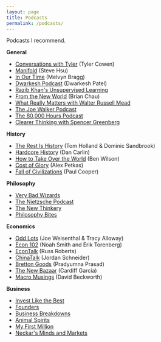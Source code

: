```yaml
---
layout: page
title: Podcasts
permalink: /podcasts/
---
```

Podcasts I recommend.

**General**
- [Conversations with Tyler](https://conversationswithtyler.com/) (Tyler Cowen)
- [Manifold](https://www.manifold1.com/) (Steve Hsu)
- [In Our Time](https://www.bbc.co.uk/programmes/b006qykl) (Melvyn Bragg)
- [Dwarkesh Podcast](https://www.dwarkeshpatel.com/podcast) (Dwarkesh Patel)
- [Razib Khan's Unsupervised Learning](https://unsupervisedlearning.libsyn.com/site)
- [From the New World](https://www.fromthenew.world/podcast) (Brian Chau)
- [What Really Matters with Walter Russell Mead](https://www.tabletmag.com/podcasts/what-really-matters)
- [The Joe Walker Podcast](https://josephnoelwalker.com/)
- [The 80,000 Hours Podcast](https://80000hours.org/podcast/)
- [Clearer Thinking with Spencer Greenberg](https://podcast.clearerthinking.org/)

**History**
- [The Rest Is History](https://podcasts.apple.com/gb/podcast/the-rest-is-history/id1537788786) (Tom Holland & Dominic Sandbrook)
- [Hardcore History](https://www.dancarlin.com/) (Dan Carlin)
- [How to Take Over the World](https://www.takeoverpod.com/) (Ben Wilson)
- [Cost of Glory](https://ancientlifecoach.com/) (Alex Petkas)
- [Fall of Civilizations](https://fallofcivilizationspodcast.com/) (Paul Cooper)

**Philosophy**
- [Very Bad Wizards](https://sites.libsyn.com/474285/site)
- [The Nietzsche Podcast](https://www.patreon.com/untimelyreflections)
- [The New Thinkery](https://thenewthinkery.libsyn.com/website)
- [Philosophy Bites](http://www.philosophybites.com/)

**Economics**
- [Odd Lots](https://www.bloomberg.com/oddlots) (Joe Weisenthal & Tracy Alloway)
- [Econ 102](https://www.podpage.com/econ102/) (Noah Smith and Erik Torenberg)
- [EconTalk](https://simplecast.econtalk.org/) (Russ Roberts)
- [ChinaTalk](https://www.chinatalk.media/) (Jordan Schneider)
- [Bretton Goods](https://brettongoods.substack.com/) (Pradyumna Prasad)
- [The New Bazaar](https://shows.acast.com/the-new-bazaar) (Cardiff Garcia)
- [Macro Musings](https://macromarketmusings.blogspot.com/) (David Beckworth)

**Business**
- [Invest Like the Best](https://www.joincolossus.com/episodes?prod-episode-release-desc%5BrefinementList%5D%5BpodcastName%5D%5B0%5D=Invest%20Like%20the%20Best)
- [Founders](https://www.joincolossus.com/)
- [Business Breakdowns](https://www.joincolossus.com/)
- [Animal Spirits](https://awealthofcommonsense.com/podcast/)
- [My First Million](https://www.mfmpod.com/)
- [Neckar's Minds and Markets](https://podcasters.spotify.com/pod/show/frederik-gieschen)


